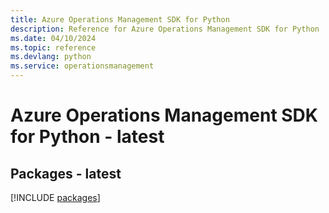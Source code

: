 ```yaml
---
title: Azure Operations Management SDK for Python
description: Reference for Azure Operations Management SDK for Python
ms.date: 04/10/2024
ms.topic: reference
ms.devlang: python
ms.service: operationsmanagement
---
```

# Azure Operations Management SDK for Python - latest
## Packages - latest
[!INCLUDE [packages](operations-management-index.md)]